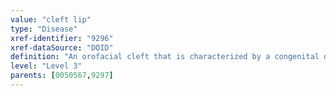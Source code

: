 ```yaml
---
value: "cleft lip"
type: "Disease"
xref-identifier: "9296"
xref-dataSource: "DOID"
definition: "An orofacial cleft that is characterized by a congenital defect in the upper lip where the maxillary prominence fails to merge with the merged medial nasal prominences."
level: "Level 3"
parents: [0050567,9297]
---
```

